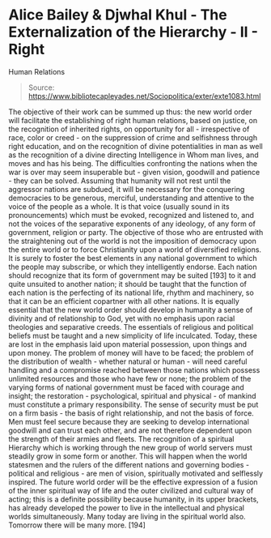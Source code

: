 # Alice Bailey & Djwhal Khul - The Externalization of the Hierarchy - II - Right
Human Relations

> Source: https://www.bibliotecapleyades.net/Sociopolitica/exter/exte1083.html

The objective of their work can be summed up thus: the new world order will facilitate the establishing of right human relations, based on justice, on the recognition of inherited rights, on opportunity for all - irrespective of race, color or creed - on the suppression of crime and selfishness through right education, and on the recognition of divine potentialities in man as well as the recognition of a divine directing Intelligence in Whom man lives, and moves and has his being.
The difficulties confronting the nations when the war is over may seem insuperable but - given vision, goodwill and patience - they can be solved. Assuming that humanity will not rest until the aggressor nations are subdued, it will be necessary for the conquering democracies to be generous, merciful, understanding and attentive to the voice of the people as a whole. It is that voice (usually sound in its pronouncements) which must be evoked, recognized and listened to, and not the voices of the separative exponents of any ideology, of any form of government, religion or party. The objective of those who are entrusted with the straightening out of the world is not the imposition of democracy upon the entire world or to force Christianity upon a world of diversified religions. It is surely to foster the best elements in any national government to which the people may subscribe, or which they intelligently endorse. Each nation should recognize that its form of government may be suited [193] to it and quite unsuited to another nation; it should be taught that the function of each nation is the perfecting of its national life, rhythm and machinery, so that it can be an efficient copartner with all other nations.
It is equally essential that the new world order should develop in humanity a sense of divinity and of relationship to God, yet with no emphasis upon racial theologies and separative creeds. The essentials of religious and political beliefs must be taught and a new simplicity of life inculcated. Today, these are lost in the emphasis laid upon material possession, upon things and upon money. The problem of money will have to be faced; the problem of the distribution of wealth - whether natural or human - will need careful handling and a compromise reached between those nations which possess unlimited resources and those who have few or none; the problem of the varying forms of national government must be faced with courage and insight; the restoration - psychological, spiritual and physical - of mankind must constitute a primary responsibility. The sense of security must be put on a firm basis - the basis of right relationship, and not the basis of force. Men must feel secure because they are seeking to develop international goodwill and can trust each other, and are not therefore dependent upon the strength of their armies and fleets.
The recognition of a spiritual Hierarchy which is working through the new group of world servers must steadily grow in some form or another. This will happen when the world statesmen and the rulers of the different nations and governing bodies - political and religious - are men of vision, spiritually motivated and selflessly inspired.
The future world order will be the effective expression of a fusion of the inner spiritual way of life and the outer civilized and cultural way of acting; this is a definite possibility because humanity, in its upper brackets, has already developed the power to live in the intellectual and physical worlds simultaneously. Many today are living in the spiritual world also. Tomorrow there will be many more. [194]
